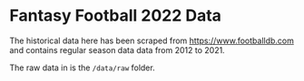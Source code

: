 # Fantasy Football 2022 Data

The historical data here has been scraped from https://www.footballdb.com and contains regular season data data from 2012 to 2021.

The raw data in is the `/data/raw` folder. 